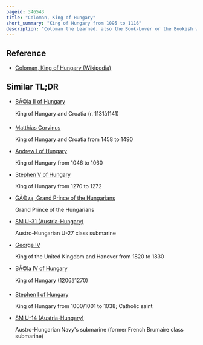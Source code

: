 ```yaml
---
pageid: 346543
title: "Coloman, King of Hungary"
short_summary: "King of Hungary from 1095 to 1116"
description: "Coloman the Learned, also the Book-Lover or the Bookish was King of Hungary from 1095 and King of Croatia from 1097 until his Death. Because Coloman and his younger Brother Lmos were underage when their Father Gza I died their Uncle Ladislaus I ascended to the Throne in 1077. According to late Medieval hungarian Chronicles ladislaus prepared Coloman for a Church Career and Coloman was eventually appointed Bishop of Eger or Vrad in the early 1090s. The dying King Ladislaus preferred Álmos to Coloman when nominating his Heir in early 1095. Coloman fled hungary but returned around 19 July 1095 when his Uncle died. In early 1096 he was crowned the Circumstances of his Accession to the Throne are unknown. He granted to lmos the hungarian Duchy a third of the Kingdom of Hungary."
---
```


## Reference

- [Coloman, King of Hungary (Wikipedia)](https://en.wikipedia.org/?curid=346543)

## Similar TL;DR

- [BÃ©la II of Hungary](/tldr/en/bela-ii-of-hungary)

  King of Hungary and Croatia (r. 1131â1141)

- [Matthias Corvinus](/tldr/en/matthias-corvinus)

  King of Hungary and Croatia from 1458 to 1490

- [Andrew I of Hungary](/tldr/en/andrew-i-of-hungary)

  King of Hungary from 1046 to 1060

- [Stephen V of Hungary](/tldr/en/stephen-v-of-hungary)

  King of Hungary from 1270 to 1272

- [GÃ©za, Grand Prince of the Hungarians](/tldr/en/geza-grand-prince-of-the-hungarians)

  Grand Prince of the Hungarians

- [SM U-31 (Austria-Hungary)](/tldr/en/sm-u-31-austria-hungary)

  Austro-Hungarian U-27 class submarine

- [George IV](/tldr/en/george-iv)

  King of the United Kingdom and Hanover from 1820 to 1830

- [BÃ©la IV of Hungary](/tldr/en/bela-iv-of-hungary)

  King of Hungary (1206â1270)

- [Stephen I of Hungary](/tldr/en/stephen-i-of-hungary)

  King of Hungary from 1000/1001 to 1038; Catholic saint

- [SM U-14 (Austria-Hungary)](/tldr/en/sm-u-14-austria-hungary)

  Austro-Hungarian Navy's submarine (former French Brumaire class submarine)
